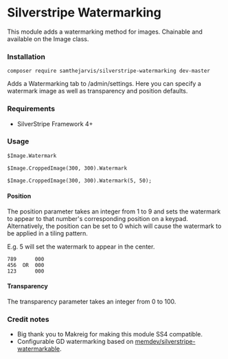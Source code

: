 Silverstripe Watermarking
=========================

This module adds a watermarking method for images. Chainable and available on the Image class.


### Installation

```
composer require samthejarvis/silverstripe-watermarking dev-master
```

Adds a Watermarking tab to /admin/settings. Here you can specify a watermark image as well as transparency and position defaults.

### Requirements
- SilverStripe Framework 4+


### Usage

```html
$Image.Watermark

$Image.CroppedImage(300, 300).Watermark

$Image.CroppedImage(300, 300).Watermark(5, 50);
```

#### Position
The position parameter takes an integer from 1 to 9 and sets the watermark to appear to that number's corresponding position on a keypad.
Alternatively, the position can be set to 0 which will cause the watermark to be applied in a tiling pattern.

E.g. 5 will set the watermark to appear in the center.

```
789      000
456  OR  000
123      000
```


#### Transparency
The transparency parameter takes an integer from 0 to 100.


### Credit notes
- Big thank you to Makreig for making this module SS4 compatible.
- Configurable GD watermarking based on [memdev/silverstripe-watermarkable](http://github.com/memdev/silverstripe-watermarkable).

